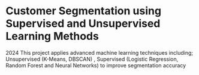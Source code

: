 # Customer Segmentation using Supervised and Unsupervised Learning Methods

2024
This project applies advanced machine learning techniques including; Unsupervised (K-Means, DBSCAN) , Supervised (Logistic Regression, Random Forest and Neural Networks) to improve segmentation accuracy
